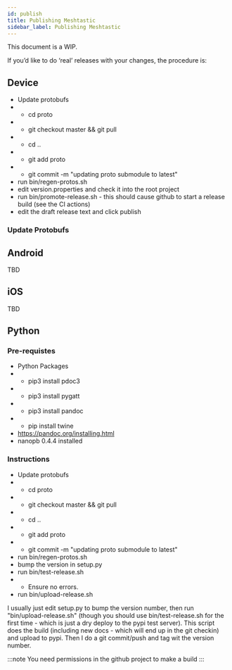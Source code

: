 ```yaml
---
id: publish
title: Publishing Meshtastic
sidebar_label: Publishing Meshtastic
---
```


This document is a WIP.

If you’d like to do ‘real’ releases with your changes, the procedure is:

## Device

* Update protobufs
* * cd proto
* * git checkout master && git pull
* * cd ..
* * git add proto
* * git commit -m "updating proto submodule to latest"
* run bin/regen-protos.sh
* edit version.properties and check it into the root project
* run bin/promote-release.sh - this should cause github to start a release build (see the CI actions)
* edit the draft release text and click publish

### Update Protobufs


## Android

TBD

## iOS

TBD

## Python

### Pre-requistes

* Python Packages
* * pip3 install pdoc3
* * pip3 install pygatt
* * pip3 install pandoc
* * pip install twine
* https://pandoc.org/installing.html
* nanopb 0.4.4 installed

### Instructions

* Update protobufs
* * cd proto
* * git checkout master && git pull
* * cd ..
* * git add proto
* * git commit -m "updating proto submodule to latest"
* run bin/regen-protos.sh
* bump the version in setup.py
* run bin/test-release.sh
* * Ensure no errors.
* run bin/upload-release.sh

 I usually just edit setup.py to bump the version number, then run "bin/upload-release.sh" (though you should use bin/test-release.sh for the first time - which is just a dry deploy to the pypi test server).  This script does the build (including new docs - which will end up in the git checkin) and upload to pypi.  Then I do a git commit/push and tag wit the version number.

:::note
You need permissions in the github project to make a build
:::